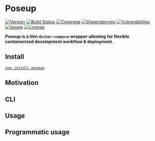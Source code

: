 # Poseup

[![Version](https://img.shields.io/npm/v/poseup.svg)](https://www.npmjs.com/package/poseup)
[![Build Status](https://travis-ci.org/rafamel/poseup.svg)](https://travis-ci.org/rafamel/poseup)
[![Coverage](https://img.shields.io/coveralls/rafamel/poseup.svg)](https://coveralls.io/github/rafamel/poseup)
[![Dependencies](https://david-dm.org/rafamel/poseup/status.svg)](https://david-dm.org/rafamel/poseup)
[![Vulnerabilities](https://snyk.io/test/npm/poseup/badge.svg)](https://snyk.io/test/npm/poseup)
[![Issues](https://img.shields.io/github/issues/rafamel/poseup.svg)](https://github.com/rafamel/poseup/issues)
[![License](https://img.shields.io/github/license/rafamel/poseup.svg)](https://github.com/rafamel/poseup/blob/master/LICENSE)

<!-- markdownlint-disable MD036 -->
**Poseup is a thin `docker-compose` wrapper allowing for flexible containerized development workflow & deployment.**
<!-- markdownlint-enable MD036 -->

## Install

[`npm install poseup`](https://www.npmjs.com/package/poseup)

## Motivation

## CLI

## Usage

## Programmatic usage